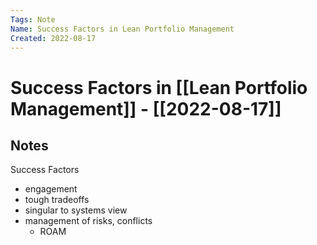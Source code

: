 ```yaml
---
Tags: Note
Name: Success Factors in Lean Portfolio Management
Created: 2022-08-17
---
```

# Success Factors in [[Lean Portfolio Management]] - [[2022-08-17]]
## Notes
Success Factors
- engagement
- tough tradeoffs
- singular to systems view
- management of risks, conflicts
	- ROAM
